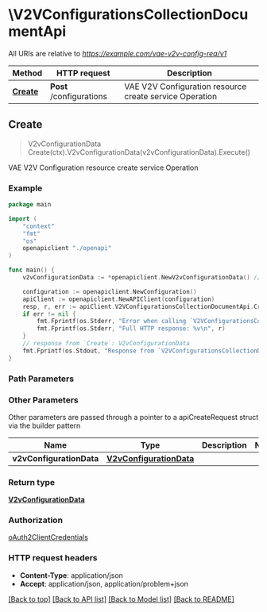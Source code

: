 # \V2VConfigurationsCollectionDocumentApi

All URIs are relative to *https://example.com/vae-v2v-config-req/v1*

Method | HTTP request | Description
------------- | ------------- | -------------
[**Create**](V2VConfigurationsCollectionDocumentApi.md#Create) | **Post** /configurations | VAE V2V Configuration resource create service Operation



## Create

> V2vConfigurationData Create(ctx).V2vConfigurationData(v2vConfigurationData).Execute()

VAE V2V Configuration resource create service Operation

### Example

```go
package main

import (
    "context"
    "fmt"
    "os"
    openapiclient "./openapi"
)

func main() {
    v2vConfigurationData := *openapiclient.NewV2vConfigurationData() // V2vConfigurationData | 

    configuration := openapiclient.NewConfiguration()
    apiClient := openapiclient.NewAPIClient(configuration)
    resp, r, err := apiClient.V2VConfigurationsCollectionDocumentApi.Create(context.Background()).V2vConfigurationData(v2vConfigurationData).Execute()
    if err != nil {
        fmt.Fprintf(os.Stderr, "Error when calling `V2VConfigurationsCollectionDocumentApi.Create``: %v\n", err)
        fmt.Fprintf(os.Stderr, "Full HTTP response: %v\n", r)
    }
    // response from `Create`: V2vConfigurationData
    fmt.Fprintf(os.Stdout, "Response from `V2VConfigurationsCollectionDocumentApi.Create`: %v\n", resp)
}
```

### Path Parameters



### Other Parameters

Other parameters are passed through a pointer to a apiCreateRequest struct via the builder pattern


Name | Type | Description  | Notes
------------- | ------------- | ------------- | -------------
 **v2vConfigurationData** | [**V2vConfigurationData**](V2vConfigurationData.md) |  | 

### Return type

[**V2vConfigurationData**](V2vConfigurationData.md)

### Authorization

[oAuth2ClientCredentials](../README.md#oAuth2ClientCredentials)

### HTTP request headers

- **Content-Type**: application/json
- **Accept**: application/json, application/problem+json

[[Back to top]](#) [[Back to API list]](../README.md#documentation-for-api-endpoints)
[[Back to Model list]](../README.md#documentation-for-models)
[[Back to README]](../README.md)

